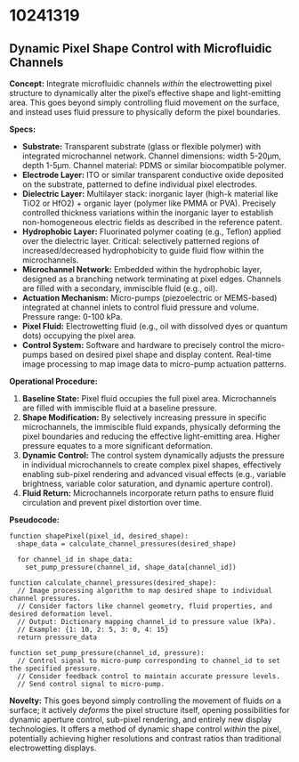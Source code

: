 # 10241319

## Dynamic Pixel Shape Control with Microfluidic Channels

**Concept:** Integrate microfluidic channels *within* the electrowetting pixel structure to dynamically alter the pixel’s effective shape and light-emitting area. This goes beyond simply controlling fluid movement *on* the surface, and instead uses fluid pressure to physically deform the pixel boundaries.

**Specs:**

*   **Substrate:** Transparent substrate (glass or flexible polymer) with integrated microchannel network. Channel dimensions: width 5-20µm, depth 1-5µm. Channel material: PDMS or similar biocompatible polymer.
*   **Electrode Layer:** ITO or similar transparent conductive oxide deposited on the substrate, patterned to define individual pixel electrodes.
*   **Dielectric Layer:** Multilayer stack: inorganic layer (high-k material like TiO2 or HfO2) + organic layer (polymer like PMMA or PVA).  Precisely controlled thickness variations within the inorganic layer to establish non-homogeneous electric fields as described in the reference patent.
*   **Hydrophobic Layer:** Fluorinated polymer coating (e.g., Teflon) applied over the dielectric layer.  Critical: selectively patterned regions of increased/decreased hydrophobicity to guide fluid flow within the microchannels.
*   **Microchannel Network:**  Embedded within the hydrophobic layer, designed as a branching network terminating at pixel edges.  Channels are filled with a secondary, immiscible fluid (e.g., oil).
*   **Actuation Mechanism:** Micro-pumps (piezoelectric or MEMS-based) integrated at channel inlets to control fluid pressure and volume. Pressure range: 0-100 kPa.
*   **Pixel Fluid:** Electrowetting fluid (e.g., oil with dissolved dyes or quantum dots) occupying the pixel area.
*   **Control System:** Software and hardware to precisely control the micro-pumps based on desired pixel shape and display content. Real-time image processing to map image data to micro-pump actuation patterns.

**Operational Procedure:**

1.  **Baseline State:** Pixel fluid occupies the full pixel area. Microchannels are filled with immiscible fluid at a baseline pressure.
2.  **Shape Modification:** By selectively increasing pressure in specific microchannels, the immiscible fluid expands, physically deforming the pixel boundaries and reducing the effective light-emitting area.  Higher pressure equates to a more significant deformation.
3.  **Dynamic Control:**  The control system dynamically adjusts the pressure in individual microchannels to create complex pixel shapes, effectively enabling sub-pixel rendering and advanced visual effects (e.g., variable brightness, variable color saturation, and dynamic aperture control).
4.  **Fluid Return:**  Microchannels incorporate return paths to ensure fluid circulation and prevent pixel distortion over time. 

**Pseudocode:**

```
function shapePixel(pixel_id, desired_shape):
  shape_data = calculate_channel_pressures(desired_shape)

  for channel_id in shape_data:
    set_pump_pressure(channel_id, shape_data[channel_id])

function calculate_channel_pressures(desired_shape):
  // Image processing algorithm to map desired shape to individual channel pressures.
  // Consider factors like channel geometry, fluid properties, and desired deformation level.
  // Output: Dictionary mapping channel_id to pressure value (kPa).
  // Example: {1: 10, 2: 5, 3: 0, 4: 15}
  return pressure_data

function set_pump_pressure(channel_id, pressure):
  // Control signal to micro-pump corresponding to channel_id to set the specified pressure.
  // Consider feedback control to maintain accurate pressure levels.
  // Send control signal to micro-pump.
```

**Novelty:** This goes beyond simply controlling the movement of fluids *on* a surface; it actively *deforms* the pixel structure itself, opening possibilities for dynamic aperture control, sub-pixel rendering, and entirely new display technologies. It offers a method of dynamic shape control *within* the pixel, potentially achieving higher resolutions and contrast ratios than traditional electrowetting displays.